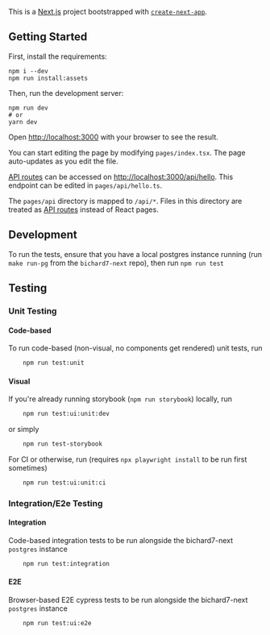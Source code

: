 This is a [Next.js](https://nextjs.org/) project bootstrapped with [`create-next-app`](https://github.com/vercel/next.js/tree/canary/packages/create-next-app).

## Getting Started

First, install the requirements:

```shell
npm i --dev
npm run install:assets
```

Then, run the development server:

```shell
npm run dev
# or
yarn dev
```

Open [http://localhost:3000](http://localhost:3000) with your browser to see the result.

You can start editing the page by modifying `pages/index.tsx`. The page auto-updates as you edit the file.

[API routes](https://nextjs.org/docs/api-routes/introduction) can be accessed on [http://localhost:3000/api/hello](http://localhost:3000/api/hello). This endpoint can be edited in `pages/api/hello.ts`.

The `pages/api` directory is mapped to `/api/*`. Files in this directory are treated as [API routes](https://nextjs.org/docs/api-routes/introduction) instead of React pages.

## Development

To run the tests, ensure that you have a local postgres instance running (run `make run-pg` from the `bichard7-next` repo),
then run `npm run test`

## Testing

### Unit Testing

#### Code-based

To run code-based (non-visual, no components get rendered) unit tests, run

```bash
    npm run test:unit
```

#### Visual

If you're already running storybook (`npm run storybook`) locally, run

```bash
    npm run test:ui:unit:dev
```

or simply

```bash
    npm run test-storybook
```

For CI or otherwise, run (requires `npx playwright install` to be run first sometimes)

```bash
    npm run test:ui:unit:ci
```

### Integration/E2e Testing

#### Integration

Code-based integration tests to be run alongside the bichard7-next `postgres` instance

```bash
    npm run test:integration
```

#### E2E

Browser-based E2E cypress tests to be run alongside the bichard7-next `postgres` instance

```bash
    npm run test:ui:e2e
```
